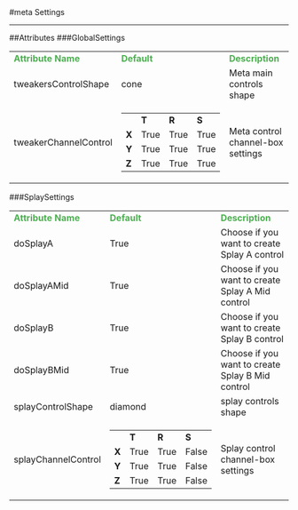 <body>
#meta Settings
<hr width = 100%>
##Attributes
</table></font>
###GlobalSettings
<table><tr><td><b><font size = 3pt color = #4caf50>Attribute Name</td><td><font color = #4caf50><b>Default</td><td><font color = #4caf50><b>Description</td></tr>
<tr><td>tweakersControlShape</td>
<td>cone</td>
<td>Meta main controls shape</td></tr>
<tr><td>tweakerChannelControl</td>
<td>
<font size = 2pt>
<table style="padding:0px"><tr><td></td>
<td><b>T</b></td>
<td><b>R</b></td>
<td><b>S</b></td>
</tr>
<tr><td><b>X</b></td>
<td>True</td>
<td>True</td>
<td>True</td>
</tr>
<tr><td><b>Y</b></td>
<td>True</td>
<td>True</td>
<td>True</td>
</tr>
<tr><td><b>Z</b></td>
<td>True</td>
<td>True</td>
<td>True</td>
</tr>
</table>
</font>
</td>
<td>Meta control channel-box settings</td></tr>
</table></font>
###SplaySettings
<table><tr><td><b><font size = 3pt color = #4caf50>Attribute Name</td><td><font color = #4caf50><b>Default</td><td><font color = #4caf50><b>Description</td></tr>
<tr><td>doSplayA</td>
<td>True</td>
<td>Choose if you want to create Splay A control</td></tr>
<tr><td>doSplayAMid</td>
<td>True</td>
<td>Choose if you want to create Splay A Mid control</td></tr>
<tr><td>doSplayB</td>
<td>True</td>
<td>Choose if you want to create Splay B control</td></tr>
<tr><td>doSplayBMid</td>
<td>True</td>
<td>Choose if you want to create Splay B Mid control</td></tr>
<tr><td>splayControlShape</td>
<td>diamond</td>
<td>splay controls shape</td></tr>
<tr><td>splayChannelControl</td>
<td>
<font size = 2pt>
<table style="padding:0px"><tr><td></td>
<td><b>T</b></td>
<td><b>R</b></td>
<td><b>S</b></td>
</tr>
<tr><td><b>X</b></td>
<td>True</td>
<td>True</td>
<td>False</td>
</tr>
<tr><td><b>Y</b></td>
<td>True</td>
<td>True</td>
<td>False</td>
</tr>
<tr><td><b>Z</b></td>
<td>True</td>
<td>True</td>
<td>False</td>
</tr>
</table>
</font>
</td>
<td>Splay control channel-box settings</td></tr>
</table></font>
